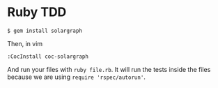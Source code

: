 # Ruby TDD

```
$ gem install solargraph
```

Then, in vim

```
:CocInstall coc-solargraph
```

And run your files with `ruby file.rb`. It will run the tests inside the files because we are using `require 'rspec/autorun'`.


